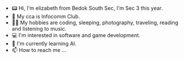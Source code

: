 - 📟 Hi, I'm elizabeth from Bedok South Sec, I'm Sec 3 this year.
- 👀 My cca is Infocomm Club.
- 🫶🏻 My hobbies are coding, sleeping, photography, traveling, reading and listening to music.
- 💻 I'm interested in software and game development.
- 🌱 I'm currently learning Al.
- 📫 How to reach me ...

<!---
elizainthere/elizainthere is a ✨ special ✨ repository because its `README.md` (this file) appears on your GitHub profile.
You can click the Preview link to take a look at your changes.
--->
